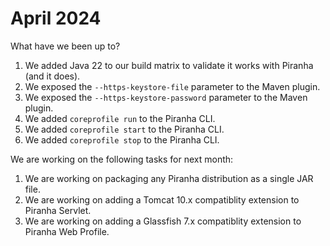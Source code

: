 # April 2024

What have we been up to? 

1. We added Java 22 to our build matrix to validate it works with Piranha (and it does). 
1. We exposed the `--https-keystore-file` parameter to the Maven plugin.
1. We exposed the `--https-keystore-password` parameter to the Maven plugin. 
1. We added `coreprofile run` to the Piranha CLI.
1. We added `coreprofile start` to the Piranha CLI.
1. We added `coreprofile stop` to the Piranha CLI.

We are working on the following tasks for next month:

1. We are working on packaging any Piranha distribution as a single JAR file.
1. We are working on adding a Tomcat 10.x compatiblity extension to Piranha Servlet.
1. We are working on adding a Glassfish 7.x compatiblity extension to Piranha Web Profile.
